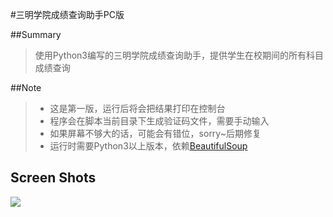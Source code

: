 #三明学院成绩查询助手PC版

##Summary
> 使用Python3编写的三明学院成绩查询助手，提供学生在校期间的所有科目成绩查询

##Note
> * 这是第一版，运行后将会把结果打印在控制台
> * 程序会在脚本当前目录下生成验证码文件，需要手动输入
> * 如果屏幕不够大的话，可能会有错位，sorry~后期修复
> * 运行时需要Python3以上版本，依赖[BeautifulSoup](https://www.crummy.com/software/BeautifulSoup/bs4/doc/index.zh.html)

## Screen Shots

![](http://xxx.fishc.com/album/201802/15/174422gshp0hdthjhk3hvo.png)
